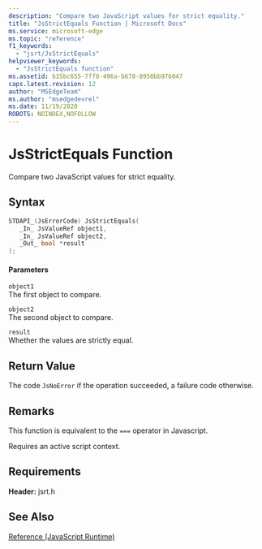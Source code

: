 ```yaml
---
description: "Compare two JavaScript values for strict equality."
title: "JsStrictEquals Function | Microsoft Docs"
ms.service: microsoft-edge
ms.topic: "reference"
f1_keywords: 
  - "jsrt/JsStrictEquals"
helpviewer_keywords: 
  - "JsStrictEquals function"
ms.assetid: b35bc655-7ff8-496a-b678-8950bb976047
caps.latest.revision: 12
author: "MSEdgeTeam"
ms.author: "msedgedevrel"
ms.date: 11/19/2020
ROBOTS: NOINDEX,NOFOLLOW
---
```

# JsStrictEquals Function

Compare two JavaScript values for strict equality.  
  
## Syntax  
  
```cpp  
STDAPI_(JsErrorCode) JsStrictEquals(  
   _In_ JsValueRef object1,  
   _In_ JsValueRef object2,  
   _Out_ bool *result  
);  
```  
  
#### Parameters  
 `object1`  
 The first object to compare.  
  
 `object2`  
 The second object to compare.  
  
 `result`  
 Whether the values are strictly equal.  
  
## Return Value  
 The code `JsNoError` if the operation succeeded, a failure code otherwise.  
  
## Remarks  
 This function is equivalent to the `===` operator in Javascript.  
  
 Requires an active script context.  
  
## Requirements  
 **Header:** jsrt.h  
  
## See Also  
 [Reference (JavaScript Runtime)](../chakra-hosting/reference-javascript-runtime.md)
